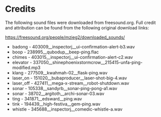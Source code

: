 # Credits

The following sound files were downloaded from freesound.org.  Full credit and
attribution can be found from the following original download links:

https://freesound.org/people/mzieg2/downloaded_sounds/

- badong    - 403009__inspectorj__ui-confirmation-alert-b3.wav
- boop      - 238995__qubodup__beep-ping.flac
- chimes    - 403015__inspectorj__ui-confirmation-alert-c2.wav
- elevator  - 337050__shinephoenixstormcrow__215415-unfa-ping-modified.mp3
- klang     - 277509__kwahmah-02__flask-ping.wav
- laser_on  - 151020__bubaproducer__laser-shot-big-4.wav
- laser_off - 427411__mega-x-stream__robot-shutdown.wav
- sonar     - 105338__sandyrb__sonar-ping-pong-a1.wav
- sonar     - 38702__argitoth__archi-sonar-03.wav
- ting      - 341871__edsward__ping.wav
- tink      - 194439__high-festiva__gem-ping.wav
- whistle   - 345688__inspectorj__comedic-whistle-a.wav
